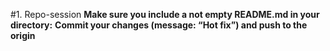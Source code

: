 
#1. Repo-session
**Make sure you include a not empty README.md in your directory:**
**Commit your changes (message: “Hot fix”) and push to the origin**